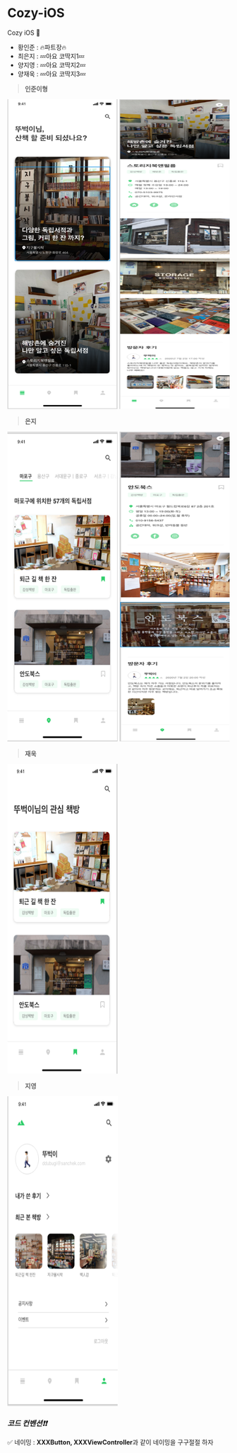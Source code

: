 # Cozy-iOS
Cozy iOS 📱

- 황인준 : 🔥파트장🔥
- 최은지 : 💤아요 코딱지1💤
- 양지영 : 💤아요 코딱지2💤
- 양재욱 : 💤아요 코딱지3💤



>  **인준이형**

<div>
  <img src = "./Readme-images/injoon1.png" width = "250" height = "700">
  <img src = "./Readme-images/injoon2.png" width = "250" height = "700">
</div>



> **은지**

<div>
  <img src = "./Readme-images/eunzee1.png" width = "250" height = "700">
  <img src = "./Readme-images/eunzee2.png" width = "250" height = "700">
</div>



> **재욱**

<div>
  <img src = "./Readme-images/jaeuk1.png" width = "250" height = "700">
</div>



> **지영**

<div>
  <img src = "./Readme-images/jeeyoung1.png" width = "250" height = "700">
</div>



### ***코드 컨벤션❗️❗️***

✅ 네이밍 : **XXXButton, XXXViewController**과 같이 네이밍을 구구절절 하자

